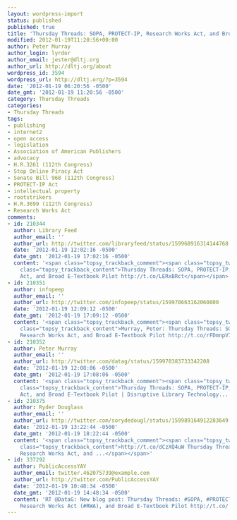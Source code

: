 ```yaml
---
layout: wordpress-import
status: published
published: true
title: 'Thursday Threads: SOPA, PROTECT-IP, Research Works Act, and Broad E-Textbook Pilot'
modified: 2012-01-19T11:20:56+00:00
author: Peter Murray
author_login: lyrdor
author_email: jester@dltj.org
author_url: http://dltj.org/about
wordpress_id: 3594
wordpress_url: http://dltj.org/?p=3594
date: '2012-01-19 06:20:56 -0500'
date_gmt: '2012-01-19 11:20:56 -0500'
category: Thursday Threads
categories:
- Thursday Threads
tags:
- publishing
- internet2
- open access
- legislation
- Association of American Publishers
- advocacy
- H.R.3261 (112th Congress)
- Stop Online Piracy Act
- Senate Bill 968 (112th Congress)
- PROTECT-IP Act
- intellectual property
- rootstrikers
- H.R.3699 (112th Congress)
- Research Works Act
comments:
- id: 210344
  author: Library Feed
  author_email: ''
  author_url: http://twitter.com/libraryfeed/status/159968916314144768
  date: '2012-01-19 12:02:16 -0500'
  date_gmt: '2012-01-19 17:02:16 -0500'
  content: '<span class="topsy_trackback_comment"><span class="topsy_twitter_username"><span
    class="topsy_trackback_content">Thursday Threads: SOPA, PROTECT-IP, Research Works
    Act, and Broad E-Textbook Pilot http://t.co/LERxBRct</span></span>'
- id: 210351
  author: infopeep
  author_email: ''
  author_url: http://twitter.com/infopeep/status/159970663162060800
  date: '2012-01-19 12:09:12 -0500'
  date_gmt: '2012-01-19 17:09:12 -0500'
  content: '<span class="topsy_trackback_comment"><span class="topsy_twitter_username"><span
    class="topsy_trackback_content">Murray, Peter: Thursday Threads: SOPA, PROTECT-IP,
    Research Works Act, and Broad E-Textbook Pilot http://t.co/rFDmnpV7</span></span>'
- id: 210352
  author: Peter Murray
  author_email: ''
  author_url: http://twitter.com/datag/status/159970383733342208
  date: '2012-01-19 12:08:06 -0500'
  date_gmt: '2012-01-19 17:08:06 -0500'
  content: '<span class="topsy_trackback_comment"><span class="topsy_twitter_username"><span
    class="topsy_trackback_content">Thursday Threads: SOPA, PROTECT-IP, Research Works
    Act, and Broad E-Textbook Pilot | Disruptive Library Technology... http://t.co/PeErQNqZ</span></span>'
- id: 210375
  author: Ryder Douglass
  author_email: ''
  author_url: http://twitter.com/sorydedougl/status/159989164912283649
  date: '2012-01-19 13:22:44 -0500'
  date_gmt: '2012-01-19 18:22:44 -0500'
  content: '<span class="topsy_trackback_comment"><span class="topsy_twitter_username"><span
    class="topsy_trackback_content">http://t.co/dCzXQ4uW Thursday Threads: SOPA, PROTECT-IP,
    Research Works Act, and ...</span></span>'
- id: 337292
  author: PublicAccessYAY
  author_email: twitter.462075739@example.com
  author_url: http://twitter.com/PublicAccessYAY
  date: '2012-01-19 10:48:34 -0500'
  date_gmt: '2012-01-19 14:48:34 -0500'
  content: 'RT @DataG: New blog post: Thursday Threads: #SOPA, #PROTECT-IP/#PIPA,
    Research Works Act (#RWA), and Broad E-Textbook Pilot http://t.co/ ...'
---
```


